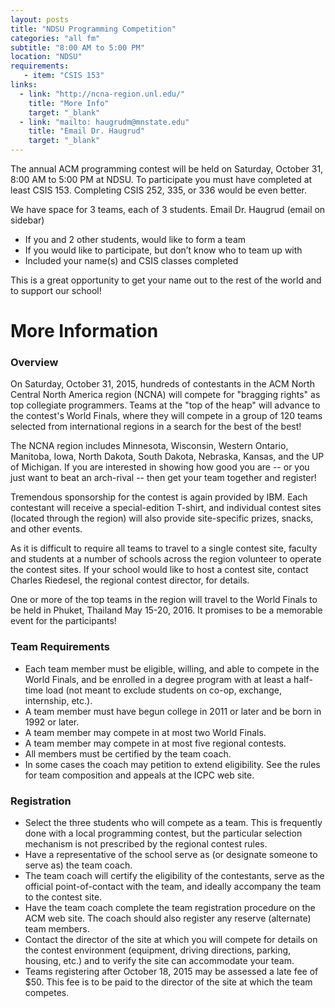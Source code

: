 ```yaml
---
layout: posts
title: "NDSU Programming Competition"
categories: "all fm"
subtitle: "8:00 AM to 5:00 PM"
location: "NDSU"
requirements:
   - item: "CSIS 153"
links:
  - link: "http://ncna-region.unl.edu/"
    title: "More Info"
    target: "_blank"
  - link: "mailto: haugrudm@mnstate.edu"
    title: "Email Dr. Haugrud"
    target: "_blank"
---
```


The annual ACM programming contest will be held on Saturday, October 31, 8:00 AM to 5:00 PM at NDSU.  To participate you must have completed at least CSIS 153. Completing CSIS 252, 335, or 336 would be even better.
 
We have space for 3 teams, each of 3 students. Email Dr. Haugrud (email on sidebar)
 * If you and 2 other students, would like to form a team
 * If you would like to participate, but don’t know who to team up with
 * Included your name(s) and CSIS classes completed

This is a great opportunity to get your name out to the rest of the world and to support our school!

# More Information

### Overview

On Saturday, October 31, 2015, hundreds of contestants in the ACM North Central North America region (NCNA) will compete for "bragging rights" as top collegiate programmers. Teams at the "top of the heap" will advance to the contest's World Finals, where they will compete in a group of 120 teams selected from international regions in a search for the best of the best!

The NCNA region includes Minnesota, Wisconsin, Western Ontario, Manitoba, Iowa, North Dakota, South Dakota, Nebraska, Kansas, and the UP of Michigan. If you are interested in showing how good you are -- or you just want to beat an arch-rival -- then get your team together and register!

Tremendous sponsorship for the contest is again provided by IBM. Each contestant will receive a special-edition T-shirt, and individual contest sites (located through the region) will also provide site-specific prizes, snacks, and other events.

As it is difficult to require all teams to travel to a single contest site, faculty and students at a number of schools across the region volunteer to operate the contest sites. If your school would like to host a contest site, contact Charles Riedesel, the regional contest director, for details.

One or more of the top teams in the region will travel to the World Finals to be held in Phuket, Thailand May 15-20, 2016. It promises to be a memorable event for the participants!

 
### Team Requirements

* Each team member must be eligible, willing, and able to compete in the World Finals, and be enrolled in a degree program with at least a half-time load (not meant to exclude students on co-op, exchange, internship, etc.).
* A team member must have begun college in 2011 or later and be born in 1992 or later.
* A team member may compete in at most two World Finals.
* A team member may compete in at most five regional contests.
* All members must be certified by the team coach.
* In some cases the coach may petition to extend eligibility. See the rules for team composition and appeals at the ICPC web site.

 
### Registration
* Select the three students who will compete as a team. This is frequently done with a local programming contest, but the particular selection mechanism is not prescribed by the regional contest rules.
* Have a representative of the school serve as (or designate someone to serve as) the team coach.
* The team coach will certify the eligibility of the contestants, serve as the official point-of-contact with the team, and ideally accompany the team to the contest site.
* Have the team coach complete the team registration procedure on the ACM web site. The coach should also register any reserve (alternate) team members.
* Contact the director of the site at which you will compete for details on the contest environment (equipment, driving directions, parking, housing, etc.) and to verify the site can accommodate your team.
* Teams registering after October 18, 2015 may be assessed a late fee of $50. This fee is to be paid to the director of the site at which the team competes.


